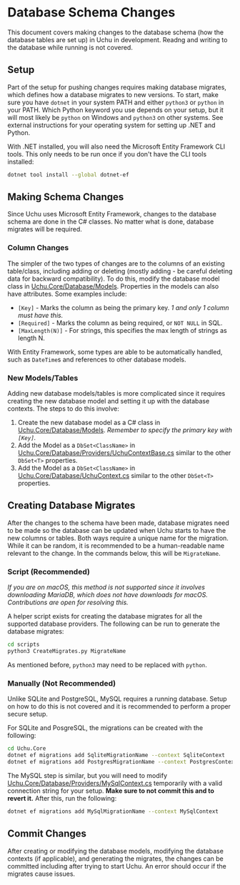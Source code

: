 # Database Schema Changes
This document covers making changes to the database schema (how the database tables
are set up) in Uchu in development. Readng and writing to the database while running
is not covered.

## Setup
Part of the setup for pushing changes requires making database migrates, which defines
how a database migrates to new versions. To start, make sure you have `dotnet` in
your system PATH and either `python3` or `python` in your PATH. Which Python keyword
you use depends on your setup, but it will most likely be `python` on Windows and
`python3` on other systems. See external instructions for your operating system for
setting up .NET and Python.

With .NET installed, you will also need the Microsoft Entity Framework CLI tools.
This only needs to be run once if you don't have the CLI tools installed:
```bash
dotnet tool install --global dotnet-ef
```

## Making Schema Changes
Since Uchu uses Microsoft Entity Framework, changes to the database schema are done
in the C# classes. No matter what is done, database migrates will be required.

### Column Changes
The simpler of the two types of changes are to the columns of an existing table/class,
including adding or deleting (mostly adding - be careful deleting data for backward
compatibility). To do this, modify the database model class in [Uchu.Core/Database/Models](../Uchu.Core/Database/Models).
Properties in the models can also have attributes. Some examples include:
* `[Key]` - Marks the column as being the primary key. *1 and only 1 column must have this.*
* `[Required]` - Marks the column as being required, or `NOT NULL` in SQL.
* `[MaxLength(N)]` - For strings, this specifies the max length of strings as length N.

With Entity Framework, some types are able to be automatically handled, such as `DateTime`s
and references to other database models.

### New Models/Tables
Adding new database models/tables is more complicated since it requires creating the new
database model and setting it up with the database contexts. The steps to do this involve:
1. Create the new database model as a C# class in [Uchu.Core/Database/Models](../Uchu.Core/Database/Models).
   *Remember to specify the primary key with `[Key]`.*
2. Add the Model as a `DbSet<ClassName>` in [Uchu.Core/Database/Providers/UchuContextBase.cs](../Uchu.Core/Database/Providers/UchuContextBase.cs)
   similar to the other `DbSet<T>` properties.
3. Add the Model as a `DbSet<ClassName>` in [Uchu.Core/Database/UchuContext.cs](../Uchu.Core/Database/UchuContext.cs)
   similar to the other `DbSet<T>` properties.

## Creating Database Migrates
After the changes to the schema have been made, database migrates need to be made so the
database can be updated when Uchu starts to have the new columns or tables. Both ways
require a unique name for the migration. While it can be random, it is recommended to
be a human-readable name relevant to the change. In the commands below, this will be
`MigrateName`.

### Script (Recommended)
*If you are on macOS, this method is not supported since it involves downloading MariaDB,*
*which does not have downloads for macOS. Contributions are open for resolving this.*

A helper script exists for creating the database migrates for all the supported database
providers. The following can be run to generate the database migrates:
```bash
cd scripts
python3 CreateMigrates.py MigrateName
```

As mentioned before, `python3` may need to be replaced with `python`.

### Manually (Not Recommended)
Unlike SQLite and PostgreSQL, MySQL requires a running database. Setup on how to do
this is not covered and it is recommended to perform a proper secure setup.

For SQLite and PosgreSQL, the migrations can be created with the following:
```bash
cd Uchu.Core
dotnet ef migrations add SqliteMigrationName --context SqliteContext
dotnet ef migrations add PostgresMigrationName --context PostgresContext
```

The MySQL step is similar, but you will need to modify [Uchu.Core/Database/Providers/MySqlContext.cs](../Uchu.Core/Database/Providers/MySqlContext.cs)
temporarily with a valid connection string for your setup. **Make sure to
not commit this and to revert it.** After this, run the following:
```bash
dotnet ef migrations add MySqlMigrationName --context MySqlContext
```

## Commit Changes
After creating or modifying the database models, modifying the database contexts
(if applicable), and generating the migrates, the changes can be committed including
after trying to start Uchu. An error should occur if the migrates cause issues.